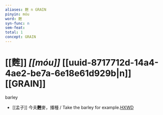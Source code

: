 ```yaml
---
aliases: 麰 n GRAIN
pinyin: móu
word: 麰
syn-func: n
sem-feat: 
total: 1
concept: GRAIN 
---
```

# [[麰]] *[[móu]]*  [[uuid-8717712d-14a4-4ae2-be7a-6e18e61d929b|n]] [[GRAIN]]
barley
 - [[孟子]] 今夫**麰**麥，播種 / Take the barley for example.[HXWD](https://hxwd.org/textview.html?location=KR1h0001_tls_011-30a.9)